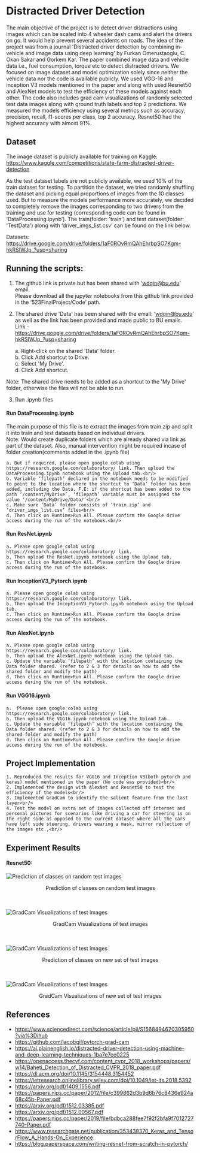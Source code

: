 # Distracted Driver Detection 


The main objective of the project is to detect driver distractions using images which can be scaled into 4 wheeler dash cams and alert the drivers on go. It would help prevent several accidents on roads. The idea of the project was from a journal 'Distracted driver detection by combining in-vehicle and image data using deep learning' by Furkan Omerustaoglu, C. Okan Sakar and Gorkem Kar. The paper combined image data and vehicle data i.e., fuel consumption, torque etc to detect distracted drivers. We focused on image dataset and model optimization solely since neither the vehicle data nor the code is available publicly. We used VGG-16 and inception V3 models mentioned in the paper and along with used Resnet50 and AlexNet models to test the efficiency of these models against each other. The code also includes grad cam visualizations of randomly selected test data images along with ground truth labels and top 2 predictions. We measured the models efficiency using several metrics such as accuracy, precision, recall, f1-scores per class, top 2 accuracy. Resnet50 had the highest accuracy with almost 91%.


## Dataset
The image dataset is publicly available for training on Kaggle: https://www.kaggle.com/competitions/state-farm-distracted-driver-detection


As the test dataset labels are not publicly available, we used 10% of the train dataset for testing. To partition the dataset, we tried randomly shuffling the dataset and picking equal proportions of images from the 10 classes used. But to measure the models performance more accurately, we decided to completely remove the images corresponding to two drivers from the training and use for testing (corresponding code can be found in ‘DataProcessing.ipynb’). The train(folder: 'train') and test dataset(folder: 'TestData') along with ‘driver_imgs_list.csv’ can be found on the link below. 


Datasets: https://drive.google.com/drive/folders/1aF0ROvRmQAhEhrbpSO7Kgm-hkRSIWJp_?usp=sharing




## Running the scripts:
 
1) The github link is private but has been shared with ‘wdqin@bu.edu’ email.<br/>
Please download all the jupyter notebooks from this github link provided in the ‘523FinalProject/Code’ path. 


2) The shared drive 'Data' has been shared with the email: ‘wdqin@bu.edu’ as well as the link has been provided and made public to BU emails.<br/>
Link - https://drive.google.com/drive/folders/1aF0ROvRmQAhEhrbpSO7Kgm-hkRSIWJp_?usp=sharing


	a. Right-click on the shared 'Data' folder.<br/>
	b. Click Add shortcut to Drive.<br/>
	c. Select 'My Drive'.<br/>
	d. Click Add shortcut.<br/>


Note: The shared drive needs to be added as a shortcut to the 'My Drive' folder, otherwise the files will not be able to run. 

3) Run .ipynb files
#### Run DataProcessing.ipynb
The main purpose of this file is to extract the images from train.zip and split it into train and test datasets based on individual drivers.<br/>
Note: Would create duplicate folders which are already shared via link as part of the dataset. Also, manual intervention might be required incase of folder creation(comments added in the .ipynb file)


	a. But if required, please open google colab using https://research.google.com/colaboratory/ link. Then upload the DataProcessing.ipynb notebook using the Upload tab.<br/>
	b. Variable ‘filepath’ declared in the notebook needs to be modified to point to the location where the shortcut to ‘Data’ folder has been added, including the Data. F.E: if the shortcut has been added to the path ‘/content/MyDrive’, ‘filepath’ variable must be assigned the value ‘/content/MyDrive/Data/’<br/>
	c. Make sure ‘Data’ folder consists of ‘train.zip’ and ‘driver_imgs_list.csv’ files<br/>
	d. Then click on Runtime>Run All. Please confirm the Google drive access during the run of the notebook.<br/>


#### Run ResNet.ipynb 


	a. Please open google colab using https://research.google.com/colaboratory/ link.
	b. Then upload the ResNet.ipynb notebook using the Upload tab.
	c. Then click on Runtime>Run All. Please confirm the Google drive access during the run of the notebook.


#### Run InceptionV3_Pytorch.ipynb 


	a. Please open google colab using https://research.google.com/colaboratory/ link. 
	b. Then upload the InceptionV3_Pytorch.ipynb notebook using the Upload tab.
	c. Then click on Runtime>Run All. Please confirm the Google drive access during the run of the notebook.


#### Run AlexNet.ipynb
	a. Please open google colab using https://research.google.com/colaboratory/ link.
	b. Then upload the AlexNet.ipynb notebook using the Upload tab.
	c. Update the variable ‘filepath’ with the location containing the Data folder shared. (refer to 2 & 3 for details on how to add the shared folder and modify the path)
	d. Then click on Runtime>Run All. Please confirm the Google drive access during the run of the notebook.

#### Run VGG16.ipynb
        
	a.  Please open google colab using https://research.google.com/colaboratory/ link.
	b. Then upload the VGG16.ipynb notebook using the Upload tab.
	c. Update the variable ‘filepath’ with the location containing the Data folder shared. (refer to 2 & 3 for details on how to add the shared folder and modify the path)
	d. Then click on Runtime>Run All. Please confirm the Google drive access during the run of the notebook.


## Project Implementation


	1. Reproduced the results for VGG16 and Inception V3(both pytorch and keras) model mentioned in the paper (No code was provided)<br/>
	2. Implemented the design with AlexNet and Resnet50 to test the efficiency of the models<br/>
	3. Implemented GradCam to identify the salient feature from the last layer<br/>
	4. Test the model on extra set of images collected off internet and personal pictures for scenarios like driving a car for steering is on the right side as opposed to the current dataset where all the cars have left side steering, drivers wearing a mask, mirror reflection of the images etc.,<br/>


## Experiment Results


#### Resnet50:

<img src="./Results/Resnet50_output.jpg" title="Prediction of classes on random test images">
<p align="center">Prediction of classes on random test images</p>
<br/>
<br/>
<img src="./Results/Resnet50_GradCam.jpg" title="GradCam Visualizations of test images">
<p align="center">GradCam Visualizations of test images</p>
<br/>
<br/>
<img src="./Results/Resnet50_test2_output.jpg" title="GradCam Visualizations of test images">
<p align="center">Prediction of classes on new set of test images</p>

<br/>
<br/>
<img src="./Results/Resnet50_test2_GradCam.jpg" title="GradCam Visualizations of test images">
<p align="center">GradCam Visualizations of new set of test images</p>





## References
* https://www.sciencedirect.com/science/article/pii/S1568494620305950?via%3Dihub
* https://github.com/jacobgil/pytorch-grad-cam
* https://ai.plainenglish.io/distracted-driver-detection-using-machine-and-deep-learning-techniques-1ba7e7ce0225
* https://openaccess.thecvf.com/content_cvpr_2018_workshops/papers/w14/Baheti_Detection_of_Distracted_CVPR_2018_paper.pdf
* https://dl.acm.org/doi/10.1145/3154448.3154452
* https://ietresearch.onlinelibrary.wiley.com/doi/10.1049/iet-its.2018.5392
* https://arxiv.org/pdf/1409.1556.pdf
* https://papers.nips.cc/paper/2012/file/c399862d3b9d6b76c8436e924a68c45b-Paper.pdf
* https://arxiv.org/pdf/1512.03385.pdf
* https://arxiv.org/pdf/1512.00567.pdf
* https://papers.nips.cc/paper/2019/file/bdbca288fee7f92f2bfa9f7012727740-Paper.pdf
* https://www.researchgate.net/publication/353438370_Keras_and_TensorFlow_A_Hands-On_Experience
* https://blog.paperspace.com/writing-resnet-from-scratch-in-pytorch/